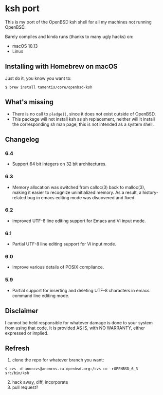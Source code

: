 # ksh port

This is my port of the OpenBSD ksh shell for all my machines not running
OpenBSD.

Barely compiles and kinda runs (thanks to many ugly hacks) on:
 - macOS 10.13
 - Linux

## Installing with Homebrew on macOS
Just do it, you know you want to:
```
$ brew install tamentis/core/openbsd-ksh
```

## What's missing
- There is no call to `pledge()`, since it does not exist outside of OpenBSD.
- This package will not install ksh as sh replacement, neither will it install the corresponding sh man page, this is not intended as a system shell.

## Changelog
### 6.4
- Support 64 bit integers on 32 bit architectures.
### 6.3
- Memory allocation was switched from calloc(3) back to malloc(3), making it
  easier to recognize uninitialized memory. As a result, a history-related bug
  in emacs editing mode was discovered and fixed. 
### 6.2
- Improved UTF-8 line editing support for Emacs and Vi input mode.
### 6.1
- Partial UTF-8 line editing support for Vi input mode.
### 6.0
- Improve various details of POSIX compliance.
### 5.9
- Partial support for inserting and deleting UTF-8 characters in emacs command line editing mode. 

## Disclaimer
I cannot be held responsible for whatever damage is done to your system from
using that code.  It is provided AS IS, with NO WARRANTY, either expressed or
implied.

## Refresh
1. clone the repo for whatever branch you want:
```
$ cvs -d anoncvs@anoncvs.ca.openbsd.org:/cvs co -rOPENBSD_6_3 src/bin/ksh
```
2. hack away, diff, incorporate
3. pull request?
